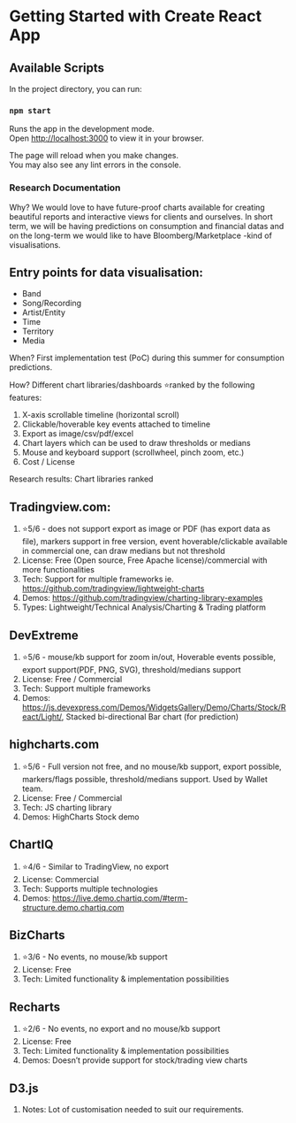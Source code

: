 # Getting Started with Create React App

## Available Scripts

In the project directory, you can run:

### `npm start`

Runs the app in the development mode.\
Open [http://localhost:3000](http://localhost:3000) to view it in your browser.

The page will reload when you make changes.\
You may also see any lint errors in the console.

### Research Documentation

Why? We would love to have future-proof charts available for creating beautiful reports and interactive views for clients and ourselves. In short term, we will be having predictions on consumption and financial datas and on the long-term we would like to have Bloomberg/Marketplace -kind of visualisations.

## Entry points for data visualisation:

* Band
* Song/Recording
* Artist/Entity
* Time
* Territory
* Media



When? First implementation test (PoC) during this summer for consumption predictions.

How? Different chart libraries/dashboards ⭐ranked by the following features:

1. X-axis scrollable timeline (horizontal scroll)
2. Clickable/hoverable key events attached to timeline
3. Export as image/csv/pdf/excel
4. Chart layers which can be used to draw thresholds or medians
5. Mouse and keyboard support (scrollwheel, pinch zoom, etc.)
6. Cost / License

Research results: Chart libraries ranked

## Tradingview.com: 

  1. ⭐5/6 - does not support export as image or PDF (has export data as file), markers support in free version, event hoverable/clickable available in commercial one, can draw medians but not threshold
  2. License: Free (Open source, Free Apache license)/commercial with more functionalities
  3. Tech: Support for multiple frameworks ie. https://github.com/tradingview/lightweight-charts
  4. Demos: https://github.com/tradingview/charting-library-examples
  5. Types: Lightweight/Technical Analysis/Charting & Trading platform

## DevExtreme

  1. ⭐5/6 - mouse/kb support for zoom in/out, Hoverable events possible, export support(PDF, PNG, SVG), threshold/medians support
  2. License: Free / Commercial
  3. Tech: Support multiple frameworks 
  4. Demos: https://js.devexpress.com/Demos/WidgetsGallery/Demo/Charts/Stock/React/Light/, Stacked bi-directional Bar chart (for prediction)

## highcharts.com

  1. ⭐5/6 - Full version not free, and no mouse/kb support, export possible, markers/flags possible, threshold/medians support. Used by Wallet team.
  2. License: Free / Commercial
  3. Tech: JS charting library
  4. Demos: HighCharts Stock demo

## ChartIQ

  1. ⭐4/6 - Similar to TradingView, no export
  2. License: Commercial
  3. Tech: Supports multiple technologies
  4. Demos: https://live.demo.chartiq.com/#term-structure.demo.chartiq.com

## BizCharts

  1. ⭐3/6 - No events, no mouse/kb support
  2. License: Free
  3. Tech: Limited functionality & implementation possibilities

## Recharts

  1. ⭐2/6 - No events, no export and no mouse/kb support
  2. License: Free
  3. Tech: Limited functionality & implementation possibilities
  4. Demos: Doesn’t provide support for stock/trading view charts

## D3.js

  1. Notes: Lot of customisation needed to suit our requirements.

